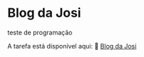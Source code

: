 # Blog da Josi
teste de programação

A tarefa está disponível aqui: 🔗 [Blog da Josi](https://josiellestechleinn.github.io/estudosJosi/)
